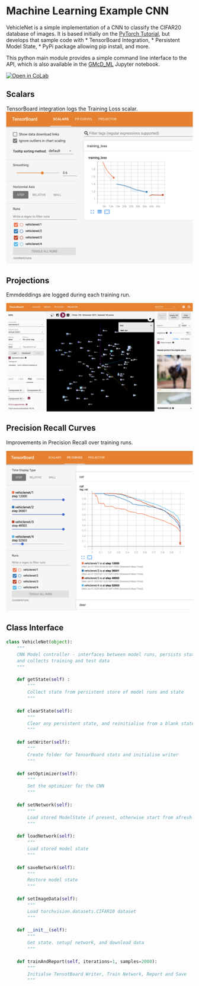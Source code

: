 Machine Learning Example CNN
============================

VehicleNet is a simple implementation of a CNN to classify the CIFAR20 database of images.
It is based initially on the [PyTorch Tutorial](https://pytorch.org/tutorials/beginner/blitz/cifar10_tutorial.html), 
but develops that sample code with 
    * TensorBoard Integration, 
    * Persistent Model State, 
    * PyPi package allowing pip install, and more.
    
This python main module provides a simple command line interface to the API, 
which is also available in the [GMcD_ML](https://github.com/GMcD/MachineLearning/blob/master/GMcD_ML.ipynb) 
Jupyter notebook.

[![Open in CoLab](https://colab.research.google.com/assets/colab-badge.svg)](https://colab.research.google.com/github/GMcD/MachineLearning/blob/master/GMcD_ML.ipynb)

Scalars
-------
TensorBoard integration logs the Training Loss scalar. 
![](./samples/scalars.png)

Projections
-----------
Emmdeddings are logged during each training run.

![](./samples/projections.png)

Precision Recall Curves
-----------------------
Improvements in Precision Recall over training runs. 

![](./samples/pr-curves.png)

Class Interface
---------------
```python
class VehicleNet(object):
    """
    CNN Model controller - interfaces between model runs, persists state, creates Net instances
    and collects training and test data
    """

    def getState(self) :
        """
        Collect state from persistent store of model runs and state
        """

    def clearState(self):
        """
        Clear any persistent state, and reinitialise from a blank state
        """

    def setWriter(self):
        """
        Create folder for TensorBoard stats and initialise writer
        """

    def setOptimizer(self):
        """
        Set the optimizer for the CNN
        """

    def setNetwork(self):
        """
        Load stored ModelState if present, otherwise start from afresh
        """

    def loadNetwork(self):
        """
        Load stored model state
        """

    def saveNetwork(self):
        """
        Restore model state
        """

    def setImageData(self):
        """
        Load torchvision.datasets.CIFAR10 dataset
        """

    def __init__(self):
        """
        Get state. setup[ network, and download data
        """

    def trainAndReport(self, iterations=1, samples=2000):
        """
        Initialse TensotBoard Writer, Train Network, Report and Save
        """
```